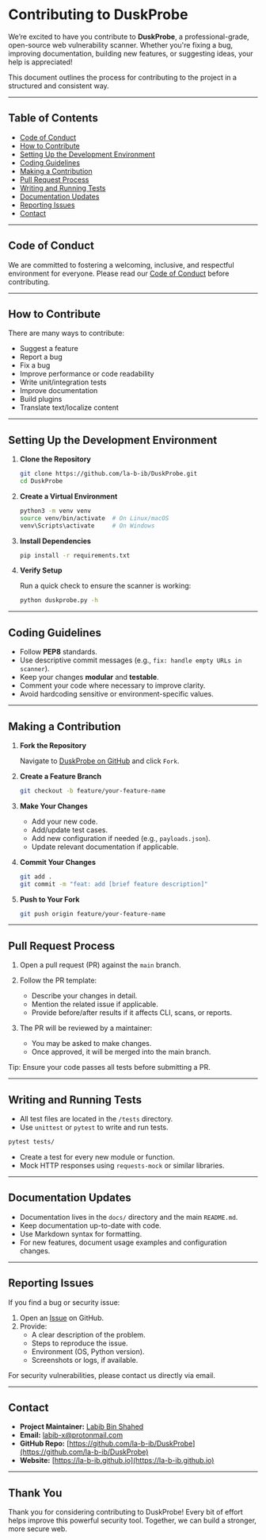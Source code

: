 
# Contributing to DuskProbe

We’re excited to have you contribute to **DuskProbe**, a professional-grade, open-source web vulnerability scanner. Whether you're fixing a bug, improving documentation, building new features, or suggesting ideas, your help is appreciated!

This document outlines the process for contributing to the project in a structured and consistent way.

---

##  Table of Contents

- [Code of Conduct](#code-of-conduct)
- [How to Contribute](#how-to-contribute)
- [Setting Up the Development Environment](#setting-up-the-development-environment)
- [Coding Guidelines](#coding-guidelines)
- [Making a Contribution](#making-a-contribution)
- [Pull Request Process](#pull-request-process)
- [Writing and Running Tests](#writing-and-running-tests)
- [Documentation Updates](#documentation-updates)
- [Reporting Issues](#reporting-issues)
- [Contact](#contact)

---

##  Code of Conduct

We are committed to fostering a welcoming, inclusive, and respectful environment for everyone. Please read our [Code of Conduct](CODE_OF_CONDUCT.md) before contributing.

---

##  How to Contribute

There are many ways to contribute:

-  Suggest a feature
-  Report a bug
-  Fix a bug
-  Improve performance or code readability
-  Write unit/integration tests
-  Improve documentation
-  Build plugins
-  Translate text/localize content

---

##  Setting Up the Development Environment

1. **Clone the Repository**

   ```bash
   git clone https://github.com/la-b-ib/DuskProbe.git
   cd DuskProbe
   ```

2. **Create a Virtual Environment**

   ```bash
   python3 -m venv venv
   source venv/bin/activate  # On Linux/macOS
   venv\Scripts\activate     # On Windows
   ```

3. **Install Dependencies**

   ```bash
   pip install -r requirements.txt
   ```

4. **Verify Setup**

   Run a quick check to ensure the scanner is working:

   ```bash
   python duskprobe.py -h
   ```

---

##  Coding Guidelines

- Follow **PEP8** standards.
- Use descriptive commit messages (e.g., `fix: handle empty URLs in scanner`).
- Keep your changes **modular** and **testable**.
- Comment your code where necessary to improve clarity.
- Avoid hardcoding sensitive or environment-specific values.

---

##  Making a Contribution

1. **Fork the Repository**

   Navigate to [DuskProbe on GitHub](https://github.com/la-b-ib/DuskProbe) and click `Fork`.

2. **Create a Feature Branch**

   ```bash
   git checkout -b feature/your-feature-name
   ```

3. **Make Your Changes**

   - Add your new code.
   - Add/update test cases.
   - Add new configuration if needed (e.g., `payloads.json`).
   - Update relevant documentation if applicable.

4. **Commit Your Changes**

   ```bash
   git add .
   git commit -m "feat: add [brief feature description]"
   ```

5. **Push to Your Fork**

   ```bash
   git push origin feature/your-feature-name
   ```

---

##  Pull Request Process

1. Open a pull request (PR) against the `main` branch.
2. Follow the PR template:
   - Describe your changes in detail.
   - Mention the related issue if applicable.
   - Provide before/after results if it affects CLI, scans, or reports.

3. The PR will be reviewed by a maintainer:
   - You may be asked to make changes.
   - Once approved, it will be merged into the main branch.

 Tip: Ensure your code passes all tests before submitting a PR.

---

##  Writing and Running Tests

- All test files are located in the `/tests` directory.
- Use `unittest` or `pytest` to write and run tests.

```bash
pytest tests/
```

- Create a test for every new module or function.
- Mock HTTP responses using `requests-mock` or similar libraries.

---

##  Documentation Updates

- Documentation lives in the `docs/` directory and the main `README.md`.
- Keep documentation up-to-date with code.
- Use Markdown syntax for formatting.
- For new features, document usage examples and configuration changes.

---

##  Reporting Issues

If you find a bug or security issue:

1. Open an [Issue](https://github.com/la-b-ib/DuskProbe/issues) on GitHub.
2. Provide:
   - A clear description of the problem.
   - Steps to reproduce the issue.
   - Environment (OS, Python version).
   - Screenshots or logs, if available.

For security vulnerabilities, please contact us directly via email.

---

##  Contact

- **Project Maintainer:** [Labib Bin Shahed](https://github.com/la-b-ib)
- **Email:** [labib-x@protonmail.com](mailto:labib-x@protonmail.com)
- **GitHub Repo:** [https://github.com/la-b-ib/DuskProbe](https://github.com/la-b-ib/DuskProbe)
- **Website:** [https://la-b-ib.github.io](https://la-b-ib.github.io)

---

##  Thank You

Thank you for considering contributing to DuskProbe! Every bit of effort helps improve this powerful security tool. Together, we can build a stronger, more secure web.
